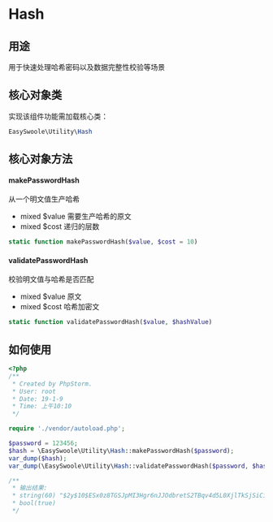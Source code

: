 
# Hash



## 用途

用于快速处理哈希密码以及数据完整性校验等场景



## 核心对象类

实现该组件功能需加载核心类：

```php
EasySwoole\Utility\Hash
```



## 核心对象方法



#### makePasswordHash

从一个明文值生产哈希

- mixed $value 需要生产哈希的原文
- mixed $cost 递归的层数

```php
static function makePasswordHash($value, $cost = 10)
```



#### validatePasswordHash

校验明文值与哈希是否匹配

- mixed $value 原文
- mixed $cost 哈希加密文

```php
static function validatePasswordHash($value, $hashValue)
```



## 如何使用

```php
<?php
/**
 * Created by PhpStorm.
 * User: root
 * Date: 19-1-9
 * Time: 上午10:10
 */

require './vendor/autoload.php';

$password = 123456;
$hash = \EasySwoole\Utility\Hash::makePasswordHash($password);
var_dump($hash);
var_dump(\EasySwoole\Utility\Hash::validatePasswordHash($password, $hash));

/**
 * 输出结果:
 * string(60) "$2y$10$ESx0z8TGSJpMI3Hgr6nJJOdbretS2TBqv4d5L0XjlTkSjSiCiq/f6"
 * bool(true) 
 */
```

